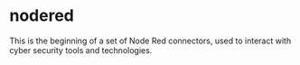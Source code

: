 # nodered

This is the beginning of a set of Node Red connectors, used to interact with cyber security tools and technologies.

